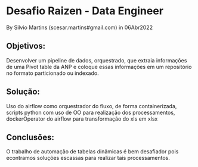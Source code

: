 # Desafio Raizen - Data Engineer
By Silvio Martins (scesar.martins#gmail.com) in 06Abr2022
## Objetivos:
Desenvolver um pipeline de dados, orquestrado, que extraia informações de uma Pivot table da ANP e coloque essas informações em um repositório no formato particionado ou indexado.
## Solução:
Uso do airflow como orquestrador do fluxo, de forma containerizada, scripts python com uso de OO para realização dos processamentos, dockerOperator do airflow para transformação do xls em xlsx
## Conclusões:
O trabalho de automação de tabelas dinâmicas é bem desafiador pois econtramos soluções escassas para realizar tais processamentos.